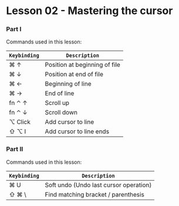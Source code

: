 # Lesson 02 - Mastering the cursor

### Part I

Commands used in this lesson:

| `Keybinding` | `Description`                 |
| ------------ | ------------------------------|
| ⌘ ↑          | Position at beginning of file |
| ⌘ ↓          | Position at end of file       |
| ⌘ ←          | Beginning of line             |
| ⌘ →          | End of line                   |
| fn ⌃ ↑       | Scroll up                     |
| fn ⌃ ↓       | Scroll down                   |
| ⌥ Click      | Add cursor to line            |
| ⇧ ⌥ I        | Add cursor to line ends       |

### Part II

Commands used in this lesson:

| `Keybinding` | `Description`                           |
| ------------ | ----------------------------------------|
| ⌘ U          | Soft undo (Undo last cursor operation)  |
| ⇧ ⌘ \        | Find matching bracket / parenthesis     |
